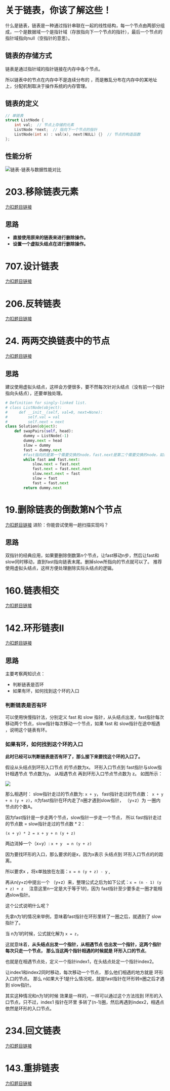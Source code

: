 # 关于链表，你该了解这些！

什么是链表，链表是一种通过指针串联在一起的线性结构，每一个节点由两部分组成，一个是数据域一个是指针域（存放指向下一个节点的指针），最后一个节点的指针域指向null（空指针的意思）。
## 链表的存储方式
链表是通过指针域的指针链接在内存中各个节点。

所以链表中的节点在内存中不是连续分布的 ，而是散乱分布在内存中的某地址上，分配机制取决于操作系统的内存管理。
## 链表的定义
```cpp
// 单链表
struct ListNode {
    int val;  // 节点上存储的元素
    ListNode *next;  // 指向下一个节点的指针
    ListNode(int x) : val(x), next(NULL) {}  // 节点的构造函数
};
```
## 性能分析

![链表-链表与数据性能对比](https://code-thinking-1253855093.file.myqcloud.com/pics/20200806195200276.png)

# 203.移除链表元素

[力扣题目链接](https://leetcode.cn/problems/remove-linked-list-elements/)

## 思路
* **直接使用原来的链表来进行删除操作。**
* **设置一个虚拟头结点在进行删除操作。**

# 707.设计链表

[力扣题目链接](https://leetcode.cn/problems/design-linked-list/)

# 206.反转链表

[力扣题目链接](https://leetcode.cn/problems/reverse-linked-list/)

# 24. 两两交换链表中的节点

[力扣题目链接](https://leetcode.cn/problems/swap-nodes-in-pairs/)
## 思路

建议使用虚拟头结点，这样会方便很多，要不然每次针对头结点（没有前一个指针指向头结点），还要单独处理。

```py
# Definition for singly-linked list.
# class ListNode(object):
#     def __init__(self, val=0, next=None):
#         self.val = val
#         self.next = next
class Solution(object):
    def swapPairs(self, head):
        dummy = ListNode(-1)
        dummy.next = head
        slow = dummy
        fast = dummy.next
        #fast指向的是第一个需要交换的node，fast.next是第二个需要交换的node，如果是null就不需要交换了
        while fast and fast.next:
            slow.next = fast.next
            fast.next = fast.next.next
            slow.next.next = fast
            slow = fast
            fast = fast.next
        return dummy.next
```

# 19.删除链表的倒数第N个节点

[力扣题目链接](https://leetcode.cn/problems/remove-nth-node-from-end-of-list/)
进阶：你能尝试使用一趟扫描实现吗？
## 思路


双指针的经典应用，如果要删除倒数第n个节点，让fast移动n步，然后让fast和slow同时移动，直到fast指向链表末尾。删掉slow所指向的节点就可以了。
推荐使用虚拟头结点，这样方便处理删除实际头结点的逻辑。


# 160.链表相交

[力扣题目链接](https://leetcode.cn/problems/intersection-of-two-linked-lists/description/)

# 142.环形链表II

[力扣题目链接](https://leetcode.cn/problems/linked-list-cycle-ii/)

## 思路

主要考察两知识点：

* 判断链表是否环
* 如果有环，如何找到这个环的入口
### 判断链表是否有环

可以使用快慢指针法，分别定义 fast 和 slow 指针，从头结点出发，fast指针每次移动两个节点，slow指针每次移动一个节点，如果 fast 和 slow指针在途中相遇 ，说明这个链表有环。


### 如果有环，如何找到这个环的入口

**此时已经可以判断链表是否有环了，那么接下来要找这个环的入口了。**

假设从头结点到环形入口节点 的节点数为x。
环形入口节点到 fast指针与slow指针相遇节点 节点数为y。
从相遇节点  再到环形入口节点节点数为 z。 如图所示：

![](https://code-thinking-1253855093.file.myqcloud.com/pics/20220925103433.png)

那么相遇时：
slow指针走过的节点数为: `x + y`，
fast指针走过的节点数：` x + y + n (y + z)`，n为fast指针在环内走了n圈才遇到slow指针， （y+z）为 一圈内节点的个数A。

因为fast指针是一步走两个节点，slow指针一步走一个节点， 所以 fast指针走过的节点数 = slow指针走过的节点数 * 2：

`(x + y) * 2 = x + y + n (y + z)`

两边消掉一个（x+y）: `x + y  = n (y + z) `

因为要找环形的入口，那么要求的是x，因为x表示 头结点到 环形入口节点的的距离。

所以要求x ，将x单独放在左面：`x = n (y + z) - y` ,

再从n(y+z)中提出一个 （y+z）来，整理公式之后为如下公式：`x = (n - 1) (y + z) + z  ` 注意这里n一定是大于等于1的，因为 fast指针至少要多走一圈才能相遇slow指针。

这个公式说明什么呢？

先拿n为1的情况来举例，意味着fast指针在环形里转了一圈之后，就遇到了 slow指针了。

当 n为1的时候，公式就化解为 `x = z`，

这就意味着，**从头结点出发一个指针，从相遇节点 也出发一个指针，这两个指针每次只走一个节点， 那么当这两个指针相遇的时候就是 环形入口的节点**。


也就是在相遇节点处，定义一个指针index1，在头结点处定一个指针index2。

让index1和index2同时移动，每次移动一个节点， 那么他们相遇的地方就是 环形入口的节点。
那么 n如果大于1是什么情况呢，就是fast指针在环形转n圈之后才遇到 slow指针。

其实这种情况和n为1的时候 效果是一样的，一样可以通过这个方法找到 环形的入口节点，只不过，index1 指针在环里 多转了(n-1)圈，然后再遇到index2，相遇点依然是环形的入口节点。
# 234.回文链表

[力扣题目链接](https://leetcode.cn/problems/palindrome-linked-list/)


# 143.重排链表

[力扣题目链接](https://leetcode.cn/problems/reorder-list/submissions/)

